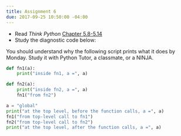 ```yaml
---
title: Assignment 6
due: 2017-09-25 10:50:00 -04:00
---
```


* Read *Think Python* [Chapter 5.8-5.14](http://www.greenteapress.com/thinkpython2/html/thinkpython2006.html)
* Study the diagnostic code below:

You should understand why the following script prints what it does by Monday.
Study it with Python Tutor, a classmate, or a NINJA.

```python
def fn1(a):
    print("inside fn1, a =", a)

def fn2(a):
    print("inside fn2, a =", a)
    fn1("from fn2")

a = "global"
print("at the top level, before the function calls, a =", a)
fn1("from top-level call to fn1")
fn2("from top-level call to fn2")
print("at the top level, after the function calls, a =", a)
```
